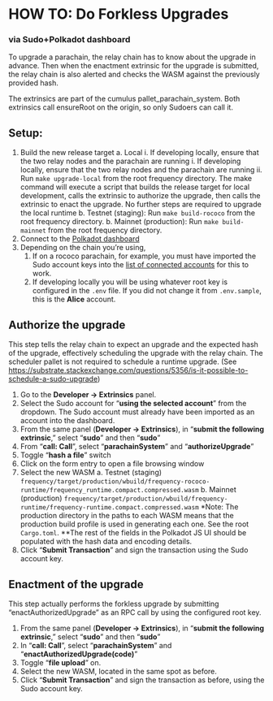 # HOW TO: Do Forkless Upgrades
### via Sudo+Polkadot dashboard

To upgrade a parachain, the relay chain has to know about the upgrade in advance.  Then when the enactment extrinsic for the upgrade is submitted, the relay chain is also alerted and checks the WASM against the previously provided hash.

The extrinsics are part of the cumulus pallet_parachain_system.  Both extrinsics call ensureRoot on the origin, so only Sudoers can call it.

## Setup:
1. Build the new release target
    a. Local
        i. If developing locally, ensure that the two relay nodes and the parachain are running
        i. If developing locally, ensure that the two relay nodes and the parachain are running
        ii. Run `make upgrade-local` from the root frequency directory. The make command will execute a script that builds the release target for local development, calls the extrinsic to authorize the upgrade, then calls the extrinsic to enact the upgrade. No further steps are required to upgrade the local runtime
    b. Testnet (staging): Run `make build-rococo` from the root frequency directory.
    b. Mainnet (production): Run `make build-mainnet` from the root frequency directory.
3. Connect to the [Polkadot dashboard](https://polkadot.js.org/apps/#/explorer)
4. Depending on the chain you’re using,
   1. If on a rococo parachain, for example, you must have imported the Sudo account keys into the [list of connected accounts](https://polkadot.js.org/apps/?rpc=wss%3A%2F%2Ffrequency-rococo-rpc.polkadot.io#/accounts)  for this to work.
   2. If developing locally you will be using whatever root key is configured in the `.env` file. If you did not change it from `.env.sample`, this is the **Alice** account.

## Authorize the upgrade
This step tells the relay chain to expect an upgrade and the expected hash of the upgrade, effectively scheduling the upgrade with the relay chain. The scheduler pallet is not required to schedule a runtime upgrade. (See https://substrate.stackexchange.com/questions/5356/is-it-possible-to-schedule-a-sudo-upgrade)

1. Go to the **Developer → Extrinsics** panel.
2. Select the Sudo account for “**using the selected account**” from the dropdown. The Sudo account must already have been imported as an account into the dashboard.
3. From the same panel (**Developer → Extrinsics**), in “**submit the following extrinsic**,” select “**sudo**” and then “**sudo**”
4. From “**call: Call**”, select “**parachainSystem**” and “**authorizeUpgrade**”
5. Toggle “**hash a file**” switch
6. Click on the form entry to open a file browsing window
7. Select the new WASM
    a. Testnet (staging) `frequency/target/production/wbuild/frequency-rococo-runtime/frequency_runtime.compact.compressed.wasm`
    b. Mainnet (production) `frequency/target/production/wbuild/frequency-runtime/frequency-runtime.compact.compressed.wasm`
    *Note: The production directory in the paths to each WASM means that the production build profile is used in generating each one. See the root `Cargo.toml`.
    **The rest of the fields in the Polkadot JS UI should be populated with the hash data and encoding details.
8. Click “**Submit Transaction**” and sign the transaction using the Sudo account key.

## Enactment of the upgrade
This step actually performs the forkless upgrade by submitting “enactAuthorizedUpgrade” as an RPC call by using the configured root key.

1. From the same panel (**Developer → Extrinsics**), in “**submit the following extrinsic**,” select “**sudo**” and then “**sudo**”
2. In “**call: Call**”, select “**parachainSystem**” and “**enactAuthorizedUpgrade(code)**”
3. Toggle “**file upload**” on.
4. Select the new WASM, located in the same spot as before.
5. Click “**Submit Transaction**” and sign the transaction as before, using the Sudo account key.
